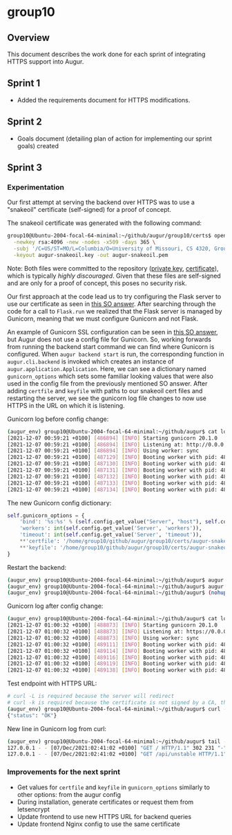 # group10

## Overview

This document describes the work done for each sprint of integrating HTTPS support into Augur.

## Sprint 1

- Added the requirements document for HTTPS modifications.

## Sprint 2

- Goals document (detailing plan of action for implementing our sprint goals) created

## Sprint 3

### Experimentation

Our first attempt at serving the backend over HTTPS was to use a "snakeoil" certificate (self-signed) for a proof of concept.

The snakeoil certificate was generated with the following command:

```bash
group10@Ubuntu-2004-focal-64-minimal:~/github/augur/group10/certs$ openssl req \
  -newkey rsa:4096 -new -nodes -x509 -days 365 \
  -subj '/C=US/ST=MO/L=Columbia/O=University of Missouri, CS 4320, Group 10/CN=team10.guillotine.io' \
  -keyout augur-snakeoil.key -out augur-snakeoil.pem
```

Note: Both files were committed to the repository ([private key](./certs/augur-snakeoil.key), [certificate](./certs/augur-snakeoil.pem)), which is typically *highly discouraged*. Given that these files are self-signed and are only for a proof of concept, this poses no security risk.

Our first approach at the code lead us to try configuring the Flask server to use our certificate as seen in [this SO answer](https://stackoverflow.com/a/65152383/5673922). After searching through the code for a call to `Flask.run` we realized that the Flask server is managed by Gunicorn, meaning that we must configure Gunicorn and not Flask.

An example of Gunicorn SSL configuration can be seen in [this SO answer](https://stackoverflow.com/a/67129353/5673922), but Augur does not use a config file for Gunicorn. So, working forwards from running the backend start command we can find where Gunicorn is configured. When `augur backend start` is run, the corresponding function in `augur.cli.backend` is invoked which creates an instance of `augur.application.Application`. Here, we can see a dictionary named `gunicorn_options` which sets some familiar looking values that were also used in the config file from the previously mentioned SO answer. After adding `certfile` and `keyfile` with paths to our snakeoil cert files and restarting the server, we see the gunicorn log file changes to now use HTTPS in the URL on which it is listening.

Gunicorn log before config change:

```bash
(augur_env) group10@Ubuntu-2004-focal-64-minimal:~/github/augur$ cat logs/gunicorn.log
[2021-12-07 00:59:21 +0100] [486894] [INFO] Starting gunicorn 20.1.0
[2021-12-07 00:59:21 +0100] [486894] [INFO] Listening at: http://0.0.0.0:5099 (486894)  # Note the HTTP URL here
[2021-12-07 00:59:21 +0100] [486894] [INFO] Using worker: sync
[2021-12-07 00:59:21 +0100] [487129] [INFO] Booting worker with pid: 487129
[2021-12-07 00:59:21 +0100] [487130] [INFO] Booting worker with pid: 487130
[2021-12-07 00:59:21 +0100] [487131] [INFO] Booting worker with pid: 487131
[2021-12-07 00:59:21 +0100] [487132] [INFO] Booting worker with pid: 487132
[2021-12-07 00:59:21 +0100] [487133] [INFO] Booting worker with pid: 487133
[2021-12-07 00:59:21 +0100] [487134] [INFO] Booting worker with pid: 487134
```

The new Gunicorn config dictionary:

```python
self.gunicorn_options = {
    'bind': '%s:%s' % (self.config.get_value("Server", "host"), self.config.get_value("Server", "port")),
    'workers': int(self.config.get_value('Server', 'workers')),
    'timeout': int(self.config.get_value('Server', 'timeout')),
    **'certfile': '/home/group10/github/augur/group10/certs/augur-snakeoil.pem',**
    **'keyfile': '/home/group10/github/augur/group10/certs/augur-snakeoil.key'**
}
```

Restart the backend:

```bash
(augur_env) group10@Ubuntu-2004-focal-64-minimal:~/github/augur$ augur backend stop
(augur_env) group10@Ubuntu-2004-focal-64-minimal:~/github/augur$ augur backend kill
(augur_env) group10@Ubuntu-2004-focal-64-minimal:~/github/augur$ (nohup augur backend start >logs/test.out 2>logs/test.err &)
```

Gunicorn log after config change:

```bash
(augur_env) group10@Ubuntu-2004-focal-64-minimal:~/github/augur$ cat logs/gunicorn.log
[2021-12-07 01:00:32 +0100] [488873] [INFO] Starting gunicorn 20.1.0
[2021-12-07 01:00:32 +0100] [488873] [INFO] Listening at: https://0.0.0.0:5099 (488873)  # Note the HTTPS URL here
[2021-12-07 01:00:32 +0100] [488873] [INFO] Using worker: sync
[2021-12-07 01:00:32 +0100] [489111] [INFO] Booting worker with pid: 489111
[2021-12-07 01:00:32 +0100] [489114] [INFO] Booting worker with pid: 489114
[2021-12-07 01:00:32 +0100] [489116] [INFO] Booting worker with pid: 489116
[2021-12-07 01:00:32 +0100] [489119] [INFO] Booting worker with pid: 489119
[2021-12-07 01:00:32 +0100] [489138] [INFO] Booting worker with pid: 489138
```

Test endpoint with HTTPS URL:

```bash
# curl -L is required because the server will redirect
# curl -k is required because the certificate is not signed by a CA, this allows insecure connections
(augur_env) group10@Ubuntu-2004-focal-64-minimal:~/github/augur$ curl -ksSL https://localhost:5099/
{"status": "OK"}
```

New line in Gunicorn log from curl:

```bash
(augur_env) group10@Ubuntu-2004-focal-64-minimal:~/github/augur$ tail -2 logs/gunicorn.log
127.0.0.1 - - [07/Dec/2021:02:41:02 +0100] "GET / HTTP/1.1" 302 231 "-" "curl/7.68.0"
127.0.0.1 - - [07/Dec/2021:02:41:02 +0100] "GET /api/unstable HTTP/1.1" 200 16 "-" "curl/7.68.0"
```

### Improvements for the next sprint

- Get values for `certfile` and `keyfile` in `gunicorn_options` similarly to other options: from the augur config
- During installation, generate certificates or request them from letsencrypt
- Update frontend to use new HTTPS URL for backend queries
- Update frontend Nginx config to use the same certificate
